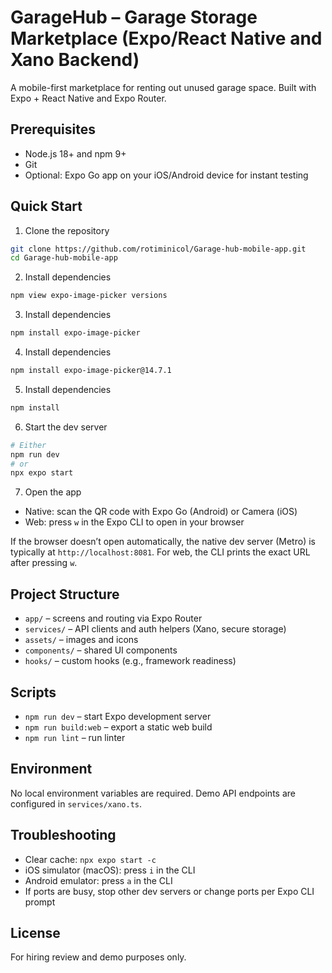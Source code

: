 # GarageHub – Garage Storage Marketplace (Expo/React Native and Xano Backend)

A mobile-first marketplace for renting out unused garage space. Built with Expo + React Native and Expo Router.

## Prerequisites
- Node.js 18+ and npm 9+
- Git
- Optional: Expo Go app on your iOS/Android device for instant testing

## Quick Start

1. Clone the repository
```bash
git clone https://github.com/rotiminicol/Garage-hub-mobile-app.git
cd Garage-hub-mobile-app
```
2. Install dependencies
```bash
npm view expo-image-picker versions
```
3. Install dependencies
```bash
npm install expo-image-picker
```
4. Install dependencies
```bash
npm install expo-image-picker@14.7.1
```
5. Install dependencies
```bash
npm install
```
6. Start the dev server
```bash
# Either
npm run dev
# or
npx expo start
```
7. Open the app
- Native: scan the QR code with Expo Go (Android) or Camera (iOS)
- Web: press `w` in the Expo CLI to open in your browser

If the browser doesn’t open automatically, the native dev server (Metro) is typically at `http://localhost:8081`. For web, the CLI prints the exact URL after pressing `w`.

## Project Structure
- `app/` – screens and routing via Expo Router
- `services/` – API clients and auth helpers (Xano, secure storage)
- `assets/` – images and icons
- `components/` – shared UI components
- `hooks/` – custom hooks (e.g., framework readiness)

## Scripts
- `npm run dev` – start Expo development server
- `npm run build:web` – export a static web build
- `npm run lint` – run linter

## Environment
No local environment variables are required. Demo API endpoints are configured in `services/xano.ts`.

## Troubleshooting
- Clear cache: `npx expo start -c`
- iOS simulator (macOS): press `i` in the CLI
- Android emulator: press `a` in the CLI
- If ports are busy, stop other dev servers or change ports per Expo CLI prompt

## License
For hiring review and demo purposes only.
